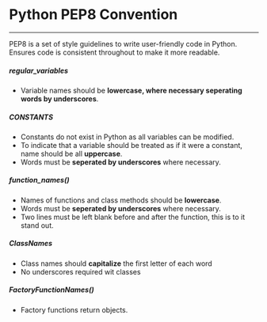 # Python PEP8 Convention
---
PEP8 is a set of style guidelines to write user-friendly code in Python.
Ensures code is consistent throughout to make it more readable.
##### regular_variables
+ Variable names should be **lowercase, where necessary seperating words by underscores**.
##### CONSTANTS
+ Constants do not exist in Python as all variables can be modified.
+ To indicate that a variable should be treated as if it were a constant, name should be all **uppercase**.
+ Words must be **seperated by underscores** where necessary.
##### function_names()
+ Names of functions and class methods should be **lowercase**.
+ Words must be **seperated by underscores** where necessary.
+ Two lines must be left blank before and after the function, this is to it stand out.
##### ClassNames
+ Class names should **capitalize** the first letter of each word
+ No underscores required wit classes
##### FactoryFunctionNames()
+ Factory functions return objects.
